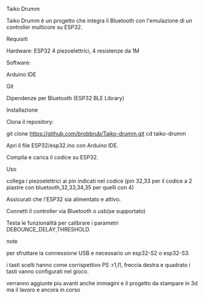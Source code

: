 Taiko Drumm

Taiko Drumm è un progetto che integra il Bluetooth con l'emulazione di un controller multicore su ESP32.

Requisiti

Hardware: ESP32
4 piezoelettrici, 4 resistenze da 1M

Software:

Arduino IDE

Git

Dipendenze per Bluetooth (ESP32 BLE Library)

Installazione

Clona il repository:

git clone https://github.com/brobbrub/Taiko-drumm.git
cd taiko-drumm

Apri il file ESP32/esp32.ino con Arduino IDE.

Compila e carica il codice su ESP32.

Uso

collega i piezoelettrici ai pin indicati nel codice (pin 32,33 per il codice a 2 piastre con bluetooth,32,33,34,35 per quelli con 4)

Assicurati che l'ESP32 sia alimentato e attivo.

Connetti il controller via Bluetooth o usb(se supportato)

Testa le funzionalità per calibrare i parametri DEBOUNCE_DELAY,THRESHOLD.

note

per sfruttare la connessione USB e necessario un esp32-S2 o esp32-S3.

i tasti scelti hanno come corrispettivo PS :r1,l1, freccia destra e quadrato
i tasti vanno configurati nel gioco.

verranno aggiunte piu avanti anche immagini e il progetto da stampare in 3d ma il lavoro e ancora in corso

